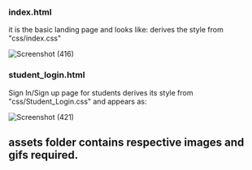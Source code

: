 ### index.html
it is the basic landing page and looks like:
derives the style from "css/index.css"

![Screenshot (416)](https://user-images.githubusercontent.com/60690997/127811996-0ba811bb-c231-4daa-acd8-51dc943e190d.png)


### student_login.html

Sign In/Sign up page for students
derives its style from "css/Student_Login.css" and appears as:

![Screenshot (421)](https://user-images.githubusercontent.com/60690997/127812157-d966f2a9-8e61-4367-83bc-1330a9763429.png)



## assets folder contains respective images and gifs required.
